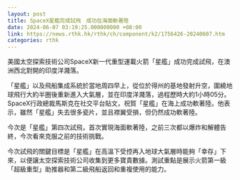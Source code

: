 ```yaml
---
layout: post
title: SpaceX星艦完成試飛　成功在海面軟著陸
date: 2024-06-07 03:19:25.000000000 +08:00
link: https://news.rthk.hk/rthk/ch/component/k2/1756426-20240607.htm
categories: rthk
---
```


美國太空探索技術公司SpaceX新一代重型運載火箭「星艦」成功完成試飛，在澳洲西北對開的印度洋濺落。

「星艦」以及飛船集成系統於當地周四早上，從位於得州的基地發射升空，圍繞地球飛行大約半圈後重新進入大氣層，並在印度洋濺落，過程歷時大約1小時05分。SpaceX行政總裁馬斯克在社交平台貼文，祝賀「星艦」在海上成功軟著陸。他表示，雖然「星艦」失去很多瓷片，並且襟翼受損，但仍然成功軟著陸。

今次是「星艦」第四次試飛，首次實現海面軟著陸，之前三次都以爆炸和解體告終，今次看來克服之前的技術挑戰。

今次試飛的關鍵目標是「星艦」在高溫下受控再入地球大氣層時能夠「幸存」下來，以便讓太空探索技術公司收集到更多寶貴數據。測試重點是展示火箭第一級「超級重型」助推器和第二級飛船返回和重複使用的能力。
